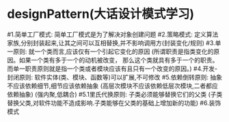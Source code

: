 # designPattern(大话设计模式学习)
#1.简单工厂模式:
简单工厂模式是为了解决对象创建问题
#2.策略模式:
定义算法家族,分别封装起来,让其之间可以互相替换,并不影响调用方(封装变化/规则)
#3.单一原则:
就一个类而言,应该仅有一个引起它变化的原因
(所谓职责是指类变化的原因。如果一个类有多于一个的动机被改变，
那么这个类就具有多于一个的职责。而单一职责原则就是指一个类或者模块应该有且只有一个改变的原因。)
#4.开发-封闭原则:
软件实体(类、模块、函数等)可以扩展,不可修改
#5.依赖倒转原则:
抽象不应该依赖细节,细节应该依赖抽象
(高层次模块不应该依赖低层次模块,二者都应依赖抽象)
(强内聚,低耦合)
#5.1里氏代换原则:
子类必须能够替换它们的父类
(子类替换父类,对软件功能不造成影响.子类能够在父类的基础上增加新的功能)
#6.装饰模式

